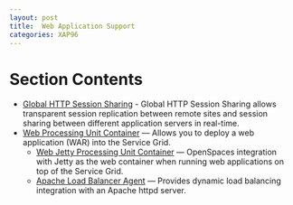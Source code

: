 ```yaml
---
layout: post
title:  Web Application Support
categories: XAP96
---
```


# Section Contents

- [Global HTTP Session Sharing](/xap96/global-http-session-sharing.html) - Global HTTP Session Sharing allows transparent session replication between remote sites and session sharing between different application servers in real-time.
- [Web Processing Unit Container](/xap96/web-processing-unit-container.html) — Allows you to deploy a web application (WAR) into the Service Grid.
    - [Web Jetty Processing Unit Container](/xap96/web-jetty-processing-unit-container.html) — OpenSpaces integration with Jetty as the web container when running web applications on top of the Service Grid.
    - [Apache Load Balancer Agent](/xap96/apache-load-balancer-agent.html) — Provides dynamic load balancing integration with an Apache httpd server.
